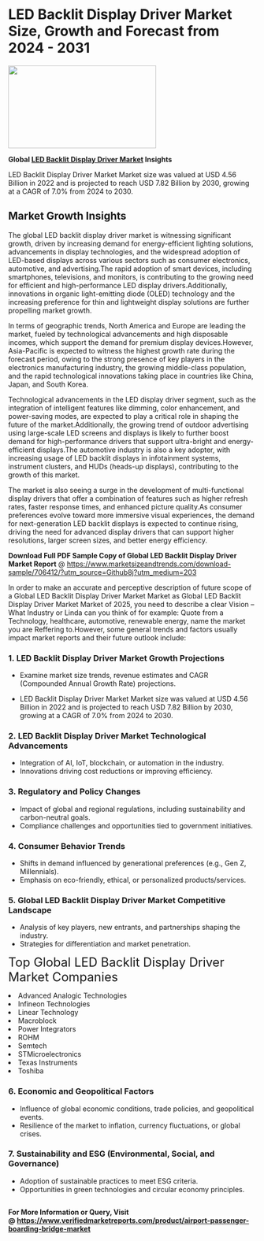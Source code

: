 <H1>LED Backlit Display Driver Market Size, Growth and Forecast from 2024 - 2031</H1><img class="aligncenter size-medium wp-image-584254" src="https://thirdeyenews.in/wp-content/uploads/2024/09/Global-Market-Research-300x168.jpeg" alt="" width="300" height="168" /><p><strong>Global&nbsp;<a href="https://www.marketsizeandtrends.com/download-sample/706412/?utm_source=Github8j?utm_medium=203">LED Backlit Display Driver Market</a> Insights</strong></p><p>LED Backlit Display Driver Market Market size was valued at USD 4.56 Billion in 2022 and is projected to reach USD 7.82 Billion by 2030, growing at a CAGR of 7.0% from 2024 to 2030.</p><p><h2>Market Growth Insights</h2> <p>The global LED backlit display driver market is witnessing significant growth, driven by increasing demand for energy-efficient lighting solutions, advancements in display technologies, and the widespread adoption of LED-based displays across various sectors such as consumer electronics, automotive, and advertising.The rapid adoption of smart devices, including smartphones, televisions, and monitors, is contributing to the growing need for efficient and high-performance LED display drivers.Additionally, innovations in organic light-emitting diode (OLED) technology and the increasing preference for thin and lightweight display solutions are further propelling market growth.</p> <p>In terms of geographic trends, North America and Europe are leading the market, fueled by technological advancements and high disposable incomes, which support the demand for premium display devices.However, Asia-Pacific is expected to witness the highest growth rate during the forecast period, owing to the strong presence of key players in the electronics manufacturing industry, the growing middle-class population, and the rapid technological innovations taking place in countries like China, Japan, and South Korea.</p> <p>Technological advancements in the LED display driver segment, such as the integration of intelligent features like dimming, color enhancement, and power-saving modes, are expected to play a critical role in shaping the future of the market.Additionally, the growing trend of outdoor advertising using large-scale LED screens and displays is likely to further boost demand for high-performance drivers that support ultra-bright and energy-efficient displays.The automotive industry is also a key adopter, with increasing usage of LED backlit displays in infotainment systems, instrument clusters, and HUDs (heads-up displays), contributing to the growth of this market.</p> <p>The market is also seeing a surge in the development of multi-functional display drivers that offer a combination of features such as higher refresh rates, faster response times, and enhanced picture quality.As consumer preferences evolve toward more immersive visual experiences, the demand for next-generation LED backlit displays is expected to continue rising, driving the need for advanced display drivers that can support higher resolutions, larger screen sizes, and better energy efficiency.</p> <p><span class=""><strong>Download Full PDF Sample Copy of Global LED Backlit Display Driver Market Report</strong> @ <a href="https://www.marketsizeandtrends.com/download-sample/706412/?utm_source=Github8j?utm_medium=203" target="_blank">https://www.marketsizeandtrends.com/download-sample/706412/?utm_source=Github8j?utm_medium=203</a></span></p><p>In order to make an accurate and perceptive description of future scope of a Global&nbsp;LED Backlit Display Driver Market Market as Global&nbsp;LED Backlit Display Driver Market Market of 2025, you need to describe a clear Vision &ndash; What Industry or Linda can you think of for example: Quote from a Technology, healthcare, automotive, renewable energy, name the market you are Reffering to.However, some general trends and factors usually impact market reports and their future outlook include:</p><h3>1.&nbsp;<strong>LED Backlit Display Driver Market Growth Projections</strong></h3><ul><li>Examine market size trends, revenue estimates and CAGR (Compounded Annual Growth Rate) projections.</li><li><p>LED Backlit Display Driver Market Market size was valued at USD 4.56 Billion in 2022 and is projected to reach USD 7.82 Billion by 2030, growing at a CAGR of 7.0% from 2024 to 2030.</p></li></ul><h3>2.&nbsp;<strong>LED Backlit Display Driver Market Technological Advancements</strong></h3><ul><li>Integration of AI, IoT, blockchain, or automation in the industry.</li><li>Innovations driving cost reductions or improving efficiency.</li></ul><h3>3.&nbsp;<strong>Regulatory and Policy Changes</strong></h3><ul><li>Impact of global and regional regulations, including sustainability and carbon-neutral goals.</li><li>Compliance challenges and opportunities tied to government initiatives.</li></ul><h3>4.&nbsp;<strong>Consumer Behavior Trends</strong></h3><ul><li>Shifts in demand influenced by generational preferences (e.g., Gen Z, Millennials).</li><li>Emphasis on eco-friendly, ethical, or personalized products/services.</li></ul><h3>5.&nbsp;<strong>Global LED Backlit Display Driver Market Competitive Landscape</strong></h3><ul><li>Analysis of key players, new entrants, and partnerships shaping the industry.</li><li>Strategies for differentiation and market penetration.</li></ul><p data-pm-slice="1 1 []"><span style="color: inherit; font-family: inherit; font-size: 25px;">Top Global LED Backlit Display Driver Market Companies</span></p><div class="" data-test-id=""><p><li>Advanced Analogic Technologies</li><li> Infineon Technologies</li><li> Linear Technology</li><li> Macroblock</li><li> Power Integrators</li><li> ROHM</li><li> Semtech</li><li> STMicroelectronics</li><li> Texas Instruments</li><li> Toshiba</li></p></div><h3>6.&nbsp;<strong>Economic and Geopolitical Factors</strong></h3><ul><li>Influence of global economic conditions, trade policies, and geopolitical events.</li><li>Resilience of the market to inflation, currency fluctuations, or global crises.</li></ul><h3>7.&nbsp;<strong>Sustainability and ESG (Environmental, Social, and Governance)</strong></h3><ul><li>Adoption of sustainable practices to meet ESG criteria.</li><li>Opportunities in green technologies and circular economy principles.</li></ul><h2><strong style="font-size: 14px;">For More Information or Query, Visit @&nbsp;</strong><a style="background-color: #ffffff; font-size: 14px;" href="https://www.marketsizeandtrends.com/report/led-backlit-display-driver-market/" target="_blank">https://www.verifiedmarketreports.com/product/airport-passenger-boarding-bridge-market</a></h2>